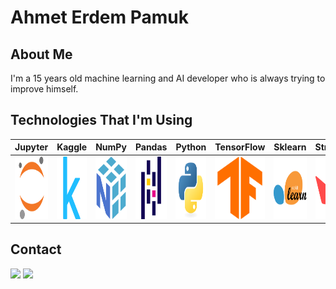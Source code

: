 # Ahmet Erdem Pamuk

## About Me

I'm a 15 years old machine learning and AI developer who is always trying to improve himself.

## Technologies That I'm Using
| Jupyter | Kaggle | NumPy | Pandas | Python | TensorFlow | Sklearn | Streamlit |
|:---:|:---:|:---:|:---:|:---:|:---:|:---:|:---:|
| <img src="https://github.com/devicons/devicon/blob/master/icons/jupyter/jupyter-original.svg" height="100" width="100"> | <img src="https://github.com/devicons/devicon/blob/master/icons/kaggle/kaggle-original.svg" height="100" width="100"> | <img src="https://github.com/devicons/devicon/blob/master/icons/numpy/numpy-original.svg" height="100" width="100"> | <img src="https://github.com/devicons/devicon/blob/master/icons/pandas/pandas-original.svg" height="100" width="100"> | <img src="https://github.com/devicons/devicon/blob/master/icons/python/python-original.svg" height="100" width="100"> | <img src="https://github.com/devicons/devicon/blob/master/icons/tensorflow/tensorflow-original.svg" height="100" width="90"> | <img src="https://github.com/devicons/devicon/blob/master/icons/scikitlearn/scikitlearn-original.svg" height="100" width="90"> | <img src="https://github.com/devicons/devicon/blob/master/icons/streamlit/streamlit-original.svg" height="100" width="100"> |

## Contact
<a href="https://www.linkedin.com/in/ahmet-erdem-pamuk"><img weight="100" height="100" src="https://encrypted-tbn0.gstatic.com/images?q=tbn:ANd9GcRzkdhUAWbt5eOWbMDew-RRPLb_dVEBsJt96JBfLMUYLw&s"></a>
<a href="https://www.instagram.com/ahmeterdempmk"><img weight="100" height="100" src="https://cdn.pixabay.com/photo/2021/06/15/12/14/instagram-6338393_1280.png"></a>
